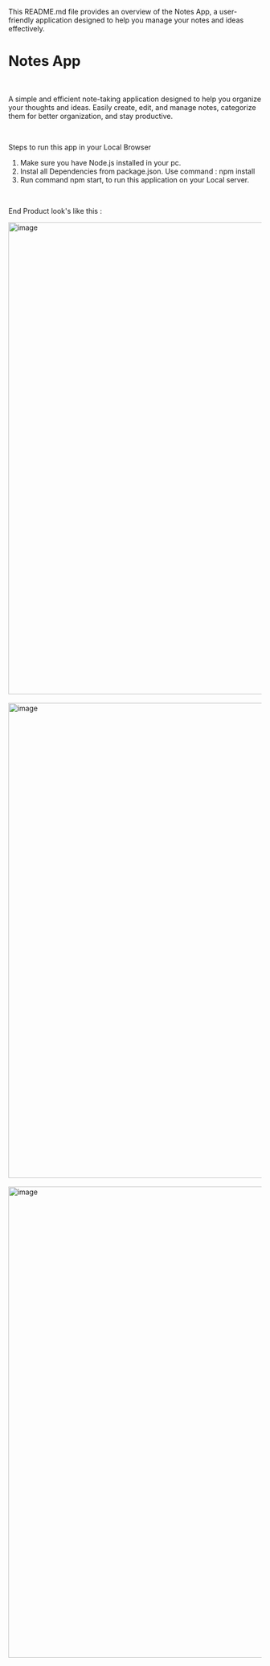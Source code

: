 This README.md file provides an overview of the Notes App, a user-friendly application designed to help you manage your notes and ideas effectively.

<h1> Notes App </h1>
<br>
<p>
  A simple and efficient note-taking application designed to help you organize your thoughts and ideas. Easily create, edit, and manage notes, categorize them for better organization, and stay productive.
</p>
<br>
<p>
  Steps to run this app in your Local Browser 
  <ol>
    <li> Make sure you have Node.js installed in your pc. </li>
    <li> Instal all Dependencies from package.json. Use command : npm install </li>
    <li> Run command npm start, to run this application on your Local server.</li>
  </ol>
</p>
<br>

End Product look's like this :

<img width="940" alt="image" src="https://github.com/user-attachments/assets/e48e937d-6270-4f24-bb2a-2903d28c7daf">
<br>
<br>
<img width="946" alt="image" src="https://github.com/user-attachments/assets/a750b9bf-7b25-4e88-8864-ca46e8e8d27a">
<br>
<br>
<img width="938" alt="image" src="https://github.com/user-attachments/assets/53eb99a0-4ad2-4304-bd2d-cc7c475d64d3">



